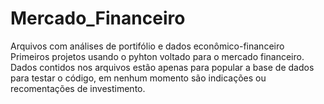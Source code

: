 # Mercado_Financeiro
 Arquivos com análises de portifólio e dados econômico-financeiro
Primeiros projetos usando o pyhton voltado para o mercado financeiro.
Dados contidos nos arquivos estão apenas para popular a base de dados para testar o código, em nenhum momento são indicações ou recomentações de investimento.

